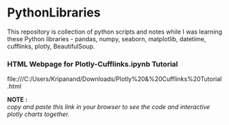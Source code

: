 # PythonLibraries
This repository is collection of python scripts and notes while I was learning these Python libraries - pandas, numpy, seaborn, matplotlib, datetime, cufflinks, plotly, BeautifulSoup.

### HTML Webpage for Plotly-Cufflinks.ipynb Tutorial

file:///C:/Users/Kripanand/Downloads/Plotly%20&%20Cufflinks%20Tutorial.html

**NOTE :** <br />
*copy and paste this link in your browser to see the code and interactive plotly charts together.*
